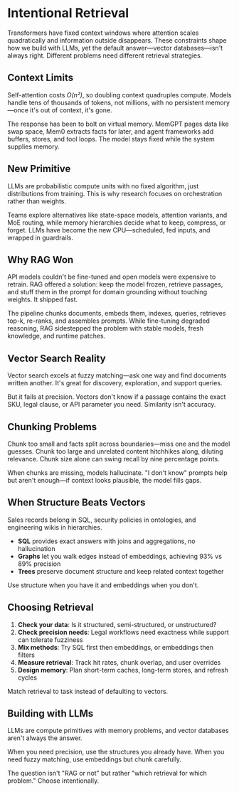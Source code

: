 # Intentional Retrieval

Transformers have fixed context windows where attention scales quadratically and information outside disappears. These constraints shape how we build with LLMs, yet the default answer—vector databases—isn't always right. Different problems need different retrieval strategies.

## Context Limits

Self-attention costs *O(n²)*, so doubling context quadruples compute. Models handle tens of thousands of tokens, not millions, with no persistent memory—once it's out of context, it's gone.

The response has been to bolt on virtual memory. MemGPT pages data like swap space, Mem0 extracts facts for later, and agent frameworks add buffers, stores, and tool loops. The model stays fixed while the system supplies memory.

## New Primitive

LLMs are probabilistic compute units with no fixed algorithm, just distributions from training. This is why research focuses on orchestration rather than weights.

Teams explore alternatives like state-space models, attention variants, and MoE routing, while memory hierarchies decide what to keep, compress, or forget. LLMs have become the new CPU—scheduled, fed inputs, and wrapped in guardrails.

## Why RAG Won

API models couldn't be fine-tuned and open models were expensive to retrain. RAG offered a solution: keep the model frozen, retrieve passages, and stuff them in the prompt for domain grounding without touching weights. It shipped fast.

The pipeline chunks documents, embeds them, indexes, queries, retrieves top-k, re-ranks, and assembles prompts. While fine-tuning degraded reasoning, RAG sidestepped the problem with stable models, fresh knowledge, and runtime patches.

## Vector Search Reality

Vector search excels at fuzzy matching—ask one way and find documents written another. It's great for discovery, exploration, and support queries.

But it fails at precision. Vectors don't know if a passage contains the exact SKU, legal clause, or API parameter you need. Similarity isn't accuracy.

## Chunking Problems

Chunk too small and facts split across boundaries—miss one and the model guesses. Chunk too large and unrelated content hitchhikes along, diluting relevance. Chunk size alone can swing recall by nine percentage points.

When chunks are missing, models hallucinate. "I don't know" prompts help but aren't enough—if context looks plausible, the model fills gaps.

## When Structure Beats Vectors

Sales records belong in SQL, security policies in ontologies, and engineering wikis in hierarchies.

- **SQL** provides exact answers with joins and aggregations, no hallucination
- **Graphs** let you walk edges instead of embeddings, achieving 93% vs 89% precision
- **Trees** preserve document structure and keep related context together

Use structure when you have it and embeddings when you don't.

## Choosing Retrieval

1. **Check your data**: Is it structured, semi-structured, or unstructured?
2. **Check precision needs**: Legal workflows need exactness while support can tolerate fuzziness
3. **Mix methods**: Try SQL first then embeddings, or embeddings then filters
4. **Measure retrieval**: Track hit rates, chunk overlap, and user overrides
5. **Design memory**: Plan short-term caches, long-term stores, and refresh cycles

Match retrieval to task instead of defaulting to vectors.

## Building with LLMs

LLMs are compute primitives with memory problems, and vector databases aren't always the answer.

When you need precision, use the structures you already have. When you need fuzzy matching, use embeddings but chunk carefully.

The question isn't "RAG or not" but rather "which retrieval for which problem." Choose intentionally.
